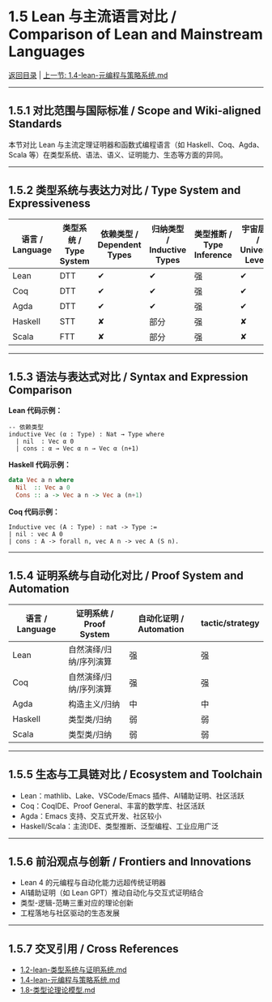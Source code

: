 # 1.5 Lean 与主流语言对比 / Comparison of Lean and Mainstream Languages

[返回目录](../CONTINUOUS_PROGRESS.md) | [上一节: 1.4-lean-元编程与策略系统.md](1.4-lean-元编程与策略系统.md)

---

## 1.5.1 对比范围与国际标准 / Scope and Wiki-aligned Standards

本节对比 Lean 与主流定理证明器和函数式编程语言（如 Haskell、Coq、Agda、Scala 等）在类型系统、语法、语义、证明能力、生态等方面的异同。

---

## 1.5.2 类型系统与表达力对比 / Type System and Expressiveness

| 语言 / Language | 类型系统 / Type System | 依赖类型 / Dependent Types | 归纳类型 / Inductive Types | 类型推断 / Type Inference | 宇宙层级 / Universe Levels |
|----------------|--------------------|--------------------------|----------------------------|--------------------------|---------------------------|
| Lean           | DTT                | ✔                        | ✔                          | 强                       | ✔                         |
| Coq            | DTT                | ✔                        | ✔                          | 强                       | ✔                         |
| Agda           | DTT                | ✔                        | ✔                          | 强                       | ✔                         |
| Haskell        | STT                | ✘                        | 部分                       | 强                       | ✘                         |
| Scala          | FTT                | ✘                        | 部分                       | 强                       | ✘                         |

---

## 1.5.3 语法与表达式对比 / Syntax and Expression Comparison

**Lean 代码示例：**

```lean
-- 依赖类型
inductive Vec (α : Type) : Nat → Type where
  | nil  : Vec α 0
  | cons : α → Vec α n → Vec α (n+1)
```

**Haskell 代码示例：**

```haskell
data Vec a n where
  Nil  :: Vec a 0
  Cons :: a -> Vec a n -> Vec a (n+1)
```

**Coq 代码示例：**

```coq
Inductive vec (A : Type) : nat -> Type :=
| nil : vec A 0
| cons : A -> forall n, vec A n -> vec A (S n).
```

---

## 1.5.4 证明系统与自动化对比 / Proof System and Automation

| 语言 / Language | 证明系统 / Proof System | 自动化证明 / Automation | tactic/strategy |
|----------------|------------------------|-------------------------|----------------|
| Lean           | 自然演绎/归纳/序列演算 | 强                      | 强             |
| Coq            | 自然演绎/归纳/序列演算 | 强                      | 强             |
| Agda           | 构造主义/归纳          | 中                      | 中             |
| Haskell        | 类型类/归纳            | 弱                      | 弱             |
| Scala          | 类型类/归纳            | 弱                      | 弱             |

---

## 1.5.5 生态与工具链对比 / Ecosystem and Toolchain

- Lean：mathlib、Lake、VSCode/Emacs 插件、AI辅助证明、社区活跃
- Coq：CoqIDE、Proof General、丰富的数学库、社区活跃
- Agda：Emacs 支持、交互式开发、社区较小
- Haskell/Scala：主流IDE、类型推断、泛型编程、工业应用广泛

---

## 1.5.6 前沿观点与创新 / Frontiers and Innovations

- Lean 4 的元编程与自动化能力远超传统证明器
- AI辅助证明（如 Lean GPT）推动自动化与交互式证明结合
- 类型-逻辑-范畴三重对应的理论创新
- 工程落地与社区驱动的生态发展

---

## 1.5.7 交叉引用 / Cross References

- [1.2-lean-类型系统与证明系统.md](1.2-lean-类型系统与证明系统.md)
- [1.4-lean-元编程与策略系统.md](1.4-lean-元编程与策略系统.md)
- [1.8-类型论理论模型.md](1.8-类型论理论模型.md)
